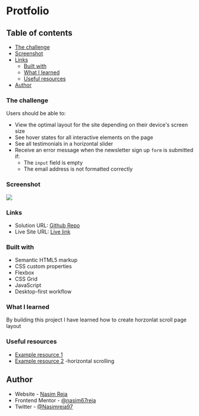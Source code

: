 # Protfolio

## Table of contents

- [The challenge](#the-challenge)
- [Screenshot](#screenshot)
- [Links](#links)
  - [Built with](#built-with)
  - [What I learned](#what-i-learned)
  - [Useful resources](#useful-resources)
- [Author](#author)

### The challenge

Users should be able to:

- View the optimal layout for the site depending on their device's screen size
- See hover states for all interactive elements on the page
- See all testimonials in a horizontal slider
- Receive an error message when the newsletter sign up `form` is submitted if:
  - The `input` field is empty
  - The email address is not formatted correctly

### Screenshot

![](images/Screenshot.png)

### Links

- Solution URL: [Github Repo](https://github.com/nasim67reja/manage.github.io)
- Live Site URL: [Live link](https://your-live-site-url.com)

### Built with

- Semantic HTML5 markup
- CSS custom properties
- Flexbox
- CSS Grid
- JavaScript
- Desktop-first workflow

### What I learned

By building this project I have learned how to create horzonlat scroll page layout

### Useful resources

- [Example resource 1](https://github.com/jonasschmedtmann/complete-javascript-course/blob/master/13-Advanced-DOM-Bankist/final/script.js)
- [Example resource 2](https://css-tricks.com/pure-css-horizontal-scrolling/) -horizontal scrolling

## Author

- Website - [Nasim Reja](https://www.your-site.com)
- Frontend Mentor - [@nasim67reja](https://www.frontendmentor.io/profile/@nasim67reja)
- Twitter - [@Nasimreja97](https://www.twitter.com/@Nasimreja97)
